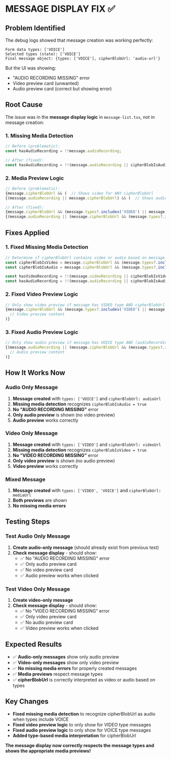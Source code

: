 # MESSAGE DISPLAY FIX ✅

## Problem Identified
The debug logs showed that message creation was working perfectly:
```
Form data types: ['VOICE']
Selected types (state): ['VOICE']
Final message object: {types: ['VOICE'], cipherBlobUrl: 'audio-url'}
```

But the UI was showing:
- "AUDIO RECORDING MISSING" error
- Video preview card (unwanted)
- Audio preview card (correct but showing error)

## Root Cause
The issue was in the **message display logic** in `message-list.tsx`, not in message creation:

### 1. Missing Media Detection
```typescript
// Before (problematic):
const hasAudioRecording = !!message.audioRecording;

// After (fixed):
const hasAudioRecording = !!(message.audioRecording || cipherBlobIsAudio);
```

### 2. Media Preview Logic
```typescript
// Before (problematic):
{message.cipherBlobUrl && (  // Shows video for ANY cipherBlobUrl
{(message.audioRecording || message.cipherBlobUrl) && (  // Shows audio for ANY cipherBlobUrl

// After (fixed):
{message.cipherBlobUrl && (message.types?.includes('VIDEO') || message.type === 'VIDEO') && (
{(message.audioRecording || (message.cipherBlobUrl && (message.types?.includes('VOICE') || message.type === 'VOICE'))) && (
```

## Fixes Applied

### 1. Fixed Missing Media Detection
```typescript
// Determine if cipherBlobUrl contains video or audio based on message types
const cipherBlobIsVideo = message.cipherBlobUrl && (message.types?.includes('VIDEO') || message.type === 'VIDEO');
const cipherBlobIsAudio = message.cipherBlobUrl && (message.types?.includes('VOICE') || message.type === 'VOICE');

const hasVideoRecording = !!(message.videoRecording || cipherBlobIsVideo);
const hasAudioRecording = !!(message.audioRecording || cipherBlobIsAudio);
```

### 2. Fixed Video Preview Logic
```typescript
// Only show video preview if message has VIDEO type AND cipherBlobUrl
{message.cipherBlobUrl && (message.types?.includes('VIDEO') || message.type === 'VIDEO') && (
  // Video preview content
)}
```

### 3. Fixed Audio Preview Logic
```typescript
// Only show audio preview if message has VOICE type AND (audioRecording OR cipherBlobUrl)
{(message.audioRecording || (message.cipherBlobUrl && (message.types?.includes('VOICE') || message.type === 'VOICE'))) && (
  // Audio preview content
)}
```

## How It Works Now

### Audio Only Message
1. **Message created** with `types: ['VOICE']` and `cipherBlobUrl: audioUrl`
2. **Missing media detection** recognizes `cipherBlobIsAudio = true`
3. **No "AUDIO RECORDING MISSING"** error
4. **Only audio preview** is shown (no video preview)
5. **Audio preview** works correctly

### Video Only Message
1. **Message created** with `types: ['VIDEO']` and `cipherBlobUrl: videoUrl`
2. **Missing media detection** recognizes `cipherBlobIsVideo = true`
3. **No "VIDEO RECORDING MISSING"** error
4. **Only video preview** is shown (no audio preview)
5. **Video preview** works correctly

### Mixed Message
1. **Message created** with `types: ['VIDEO', 'VOICE']` and `cipherBlobUrl: mediaUrl`
2. **Both previews** are shown
3. **No missing media errors**

## Testing Steps

### Test Audio Only Message
1. **Create audio-only message** (should already exist from previous test)
2. **Check message display** - should show:
   - ✅ No "AUDIO RECORDING MISSING" error
   - ✅ Only audio preview card
   - ✅ No video preview card
   - ✅ Audio preview works when clicked

### Test Video Only Message
1. **Create video-only message**
2. **Check message display** - should show:
   - ✅ No "VIDEO RECORDING MISSING" error
   - ✅ Only video preview card
   - ✅ No audio preview card
   - ✅ Video preview works when clicked

## Expected Results
- ✅ **Audio-only messages** show only audio preview
- ✅ **Video-only messages** show only video preview
- ✅ **No missing media errors** for properly created messages
- ✅ **Media previews** respect message types
- ✅ **cipherBlobUrl** is correctly interpreted as video or audio based on types

## Key Changes
- **Fixed missing media detection** to recognize cipherBlobUrl as audio when types include VOICE
- **Fixed video preview logic** to only show for VIDEO type messages
- **Fixed audio preview logic** to only show for VOICE type messages
- **Added type-based media interpretation** for cipherBlobUrl

**The message display now correctly respects the message types and shows the appropriate media previews!**
